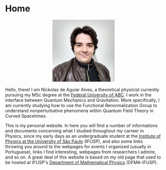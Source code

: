 # Home

<div align="center">
  <img src="/perfil.png" alt="Níck's profile picture">
</div>

Hello, there! I am Níckolas de Aguiar Alves, a theoretical physicist currently pursuing my MSc degree at the [Federal University of ABC](http://fisica.ufabc.edu.br/). I work in the interface between Quantum Mechanics and Gravitation. More specifically, I am currently studying how to use the Functional Renormalization Group to understand nonperturbative phenomena within Quantum Field Theory in Curved Spacetimes.

This is my personal website. In here you will find a number of informations and documents concerning what I studied throughout my carreer in Physics, since my early days as an undergraduate student at the [Institute of Physics at the University of São Paulo](http://portal.if.usp.br/ifusp/) (IFUSP), and also some links throwing you around to the webpages for events I organized (usually in Portuguese), links I find interesting, webpages from researchers I admire, and so on. A great deal of this website is based on my old page that used to be hosted at IFUSP's [Department of Mathematical Physics](http://portal.if.usp.br/fma/) (DFMA-IFUSP).
